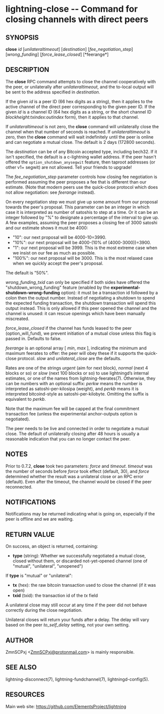 lightning-close -- Command for closing channels with direct peers
=================================================================

SYNOPSIS
--------

**close** *id* \[*unilateraltimeout*\] \[*destination*\] \[*fee_negotiation_step*\] \[*wrong_funding*\] \[*force_lease_closed*\] [\*feerange\*]

DESCRIPTION
-----------

The **close** RPC command attempts to close the channel cooperatively
with the peer, or unilaterally after *unilateraltimeout*, and the
to-local output will be sent to the address specified in *destination*.

If the given *id* is a peer ID (66 hex digits as a string), then it
applies to the active channel of the direct peer corresponding to the
given peer ID. If the given *id* is a channel ID (64 hex digits as a
string, or the short channel ID *blockheight:txindex:outindex* form),
then it applies to that channel.

If *unilateraltimeout* is not zero, the **close** command will
unilaterally close the channel when that number of seconds is reached.
If *unilateraltimeout* is zero, then the **close** command will wait
indefinitely until the peer is online and can negotiate a mutual close.
The default is 2 days (172800 seconds).

The *destination* can be of any Bitcoin accepted type, including bech32.
If it isn't specified, the default is a c-lightning wallet address.  If
the peer hasn't offered the `option_shutdown_anysegwit` feature, then
taproot addresses (or other v1+ segwit) are not allowed.  Tell your
friends to upgrade!

The *fee_negotiation_step* parameter controls how closing fee
negotiation is performed assuming the peer proposes a fee that is
different than our estimate.  (Note that modern peers use the quick-close protocol which does not allow negotiation: see *feerange* instead).

On every negotiation step we must give up
some amount from our proposal towards the peer's proposal. This parameter
can be an integer in which case it is interpreted as number of satoshis
to step at a time. Or it can be an integer followed by "%" to designate
a percentage of the interval to give up. A few examples, assuming the peer
proposes a closing fee of 3000 satoshi and our estimate shows it must be 4000:
* "10": our next proposal will be 4000-10=3990.
* "10%": our next proposal will be 4000-(10% of (4000-3000))=3900.
* "1": our next proposal will be 3999. This is the most extreme case when we
insist on our fee as much as possible.
* "100%": our next proposal will be 3000. This is the most relaxed case when
we quickly accept the peer's proposal.
 
The default is "50%".

*wrong_funding_txid* can only be specified if both sides have offered
the "shutdown_wrong_funding" feature (enabled by the
**experimental-shutdown-wrong-funding** option): it must be a
transaction id followed by a colon then the output number.  Instead of
negotiating a shutdown to spend the expected funding transaction, the
shutdown transaction will spend this output instead.  This is only
allowed if this peer opened the channel and the channel is unused: it
can rescue openings which have been manually miscreated.

*force_lease_closed* if the channel has funds leased to the peer
(option_will_fund), we prevent initiation of a mutual close
unless this flag is passed in. Defaults to false.

*feerange* is an optional array [ *min*, *max* ], indicating the
minimum and maximum feerates to offer: the peer will obey these if it
supports the quick-close protocol.  *slow* and *unilateral_close* are
the defaults.

Rates are one of the strings *urgent* (aim for next block), *normal*
(next 4 blocks or so) or *slow* (next 100 blocks or so) to use
lightningd’s internal estimates, or one of the names from
lightning-feerates(7).  Otherwise, they can be numbers with
an optional suffix: *perkw* means the number is interpreted as
satoshi-per-kilosipa (weight), and *perkb* means it is interpreted
bitcoind-style as satoshi-per-kilobyte. Omitting the suffix is
equivalent to *perkb*.

Note that the maximum fee will be capped at the final commitment
transaction fee (unless the experimental anchor-outputs option is
negotiated).

The peer needs to be live and connected in order to negotiate a mutual
close. The default of unilaterally closing after 48 hours is usually a
reasonable indication that you can no longer contact the peer.

NOTES
-----

Prior to 0.7.2, **close** took two parameters: *force* and *timeout*.
*timeout* was the number of seconds before *force* took effect (default,
30), and *force* determined whether the result was a unilateral close or
an RPC error (default). Even after the timeout, the channel would be
closed if the peer reconnected.

NOTIFICATIONS
-------------
Notifications may be returned indicating what is going on, especially
if the peer is offline and we are waiting.

RETURN VALUE
------------

[comment]: # (GENERATE-FROM-SCHEMA-START)
On success, an object is returned, containing:
- **type** (string): Whether we successfully negotiated a mutual close, closed without them, or discarded not-yet-opened channel (one of "mutual", "unilateral", "unopened")

If **type** is "mutual" or "unilateral":
  - **tx** (hex): the raw bitcoin transaction used to close the channel (if it was open)
  - **txid** (txid): the transaction id of the *tx* field

[comment]: # (GENERATE-FROM-SCHEMA-END)

A unilateral close may still occur at any time if the peer did not
behave correctly during the close negotiation.

Unilateral closes will return your funds after a delay. The delay will
vary based on the peer *to\_self\_delay* setting, not your own setting.

AUTHOR
------

ZmnSCPxj <<ZmnSCPxj@protonmail.com>> is mainly responsible.

SEE ALSO
--------

lightning-disconnect(7), lightning-fundchannel(7), lightningd-config(5).

RESOURCES
---------

Main web site: <https://github.com/ElementsProject/lightning>

[comment]: # ( SHA256STAMP:db5ba99eb3393f6c55833f0bbace34b3ca504d490a25cb26c53b8790ae325981)
